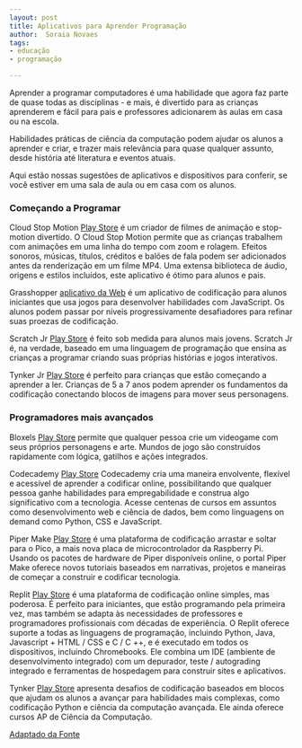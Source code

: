 ```yaml
---
layout: post
title: Aplicativos para Aprender Programação
author:  Soraia Novaes
tags: 
- educação
- programação

---
```


Aprender a programar computadores é uma habilidade que agora faz parte de quase todas as disciplinas - e mais, é divertido para as crianças aprenderem e fácil para pais e professores adicionarem às aulas em casa ou na escola.

Habilidades práticas de ciência da computação podem ajudar os alunos a aprender e criar, e trazer mais relevância para quase qualquer assunto, desde história até literatura e eventos atuais. 

Aqui estão nossas sugestões de aplicativos e dispositivos para conferir, se você estiver em uma sala de aula ou em casa com os alunos.

### Começando a Programar

Cloud Stop Motion [Play Store](https://play.google.com/store/apps/details?id=com.cloudstopmotion.app.twa) é um criador de filmes de animação e stop-motion divertido. O Cloud Stop Motion permite que as crianças trabalhem com animações em uma linha do tempo com zoom e rolagem. Efeitos sonoros, músicas, títulos, créditos e balões de fala podem ser adicionados antes da renderização em um filme MP4. Uma extensa biblioteca de áudio, origens e estilos incluídos, este aplicativo é ótimo para alunos e pais.

Grasshopper [aplicativo da Web](https://learn.grasshopper.app/) é um aplicativo de codificação para alunos iniciantes que usa jogos para desenvolver habilidades com JavaScript. Os alunos podem passar por níveis progressivamente desafiadores para refinar suas proezas de codificação.

Scratch Jr [Play Store](https://play.google.com/store/apps/details?id=org.scratchjr.android&hl=en_US&gl=US) é feito sob medida para alunos mais jovens. Scratch Jr é, na verdade, baseado em uma linguagem de programação que ensina as crianças a programar criando suas próprias histórias e jogos interativos. 

Tynker Jr [Play Store](https://play.google.com/store/apps/details?id=com.tynker.TynkerIconCoding) é perfeito para crianças que estão começando a aprender a ler. Crianças de 5 a 7 anos podem aprender os fundamentos da codificação conectando blocos de imagens para mover seus personagens.

### Programadores mais avançados

Bloxels [Play Store](https://play.google.com/store/apps/details?id=com.projectpixelpress.BloxelsEDU&hl=en_US&gl=US) permite que qualquer pessoa crie um videogame com seus próprios personagens e arte. Mundos de jogo são construídos rapidamente com lógica, gatilhos e ações integrados.

Codecademy [Play Store](https://play.google.com/store/apps/details?id=com.codecademy.pwa) Codecademy cria uma maneira envolvente, flexível e acessível de aprender a codificar online, possibilitando que qualquer pessoa ganhe habilidades para empregabilidade e construa algo significativo com a tecnologia. Acesse centenas de cursos em assuntos como desenvolvimento web e ciência de dados, bem como linguagens on demand como Python, CSS e JavaScript.

Piper Make [Play Store](https://play.google.com/store/apps/details?id=com.playpiper.make.twa&hl=en_US&gl=US) é uma plataforma de codificação arrastar e soltar para o Pico, a mais nova placa de microcontrolador da Raspberry Pi. Usando os pacotes de hardware de Piper disponíveis online, o portal Piper Make oferece novos tutoriais baseados em narrativas, projetos e maneiras de começar a construir e codificar tecnologia.

Replit [Play Store](https://play.google.com/store/apps/details?id=com.replit.twa) é uma plataforma de codificação online simples, mas poderosa. É perfeito para iniciantes, que estão programando pela primeira vez, mas também se adapta às necessidades de professores e programadores profissionais com décadas de experiência. O Replit oferece suporte a todas as linguagens de programação, incluindo Python, Java, Javascript + HTML / CSS e C / C ++, e é executado em todos os dispositivos, incluindo Chromebooks. Ele combina um IDE (ambiente de desenvolvimento integrado) com um depurador, teste / autograding integrado e ferramentas de hospedagem para construir sites e aplicativos.

Tynker [Play Store](https://play.google.com/store/apps/details?id=com.tynker.TynkerBlockCoding) apresenta desafios de codificação baseados em blocos que ajudam os alunos a avançar para habilidades mais complexas, como codificação Python e ciência da computação avançada. Ele ainda oferece cursos AP de Ciência da Computação.

[Adaptado da Fonte](https://blog.google/outreach-initiatives/education/learning-to-code/)